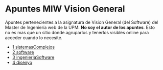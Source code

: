 # Apuntes MIW Vision General

Apuntes pertenecientes a la asignatura de Vision General (del Software) del Master de Ingeniería web de la UPM.
**No soy el autor de los apuntes**. 
Esto no es mas que un sitio donde agruparlos y tenerlos visibles online para acceder cuando lo necesite.

* [1 sistemasComplejos](./1%20sistemasComplejos/index.html)
* [2 software](./2%20software/index.html)
* [3 ingenieriaSoftware](./3%20ingenieriaSoftware/index.html)
* [4 disenyo](./4%20disenyo/index.html)
 